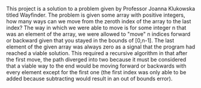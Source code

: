 This project is a solution to a problem given by Professor Joanna Klukowska titled Wayfinder. The problem is given some array with positive integers, how many ways can we move from the zeroth index of the array to the last index? The way in which we were able to move is for some integer n that was an element of the array, we were allowed to "move" n indices forward or backward given that you stayed in the bounds of [0,n-1]. The last element of the given array was always zero as a signal that the program had reached a viable solution. This required a recursive algorithm in that after the first move, the path diverged into two because it must be considered that a viable way to the end would be moving forward or backwards with every element except for the first one (the first index was only able to be added because subtracting would result in an out of bounds error). 
